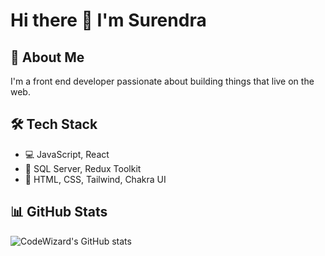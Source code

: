 # Hi there 👋 I'm Surendra

## 🚀 About Me
I'm a front end developer passionate about building things that live on the web.
## 🛠️ Tech Stack
- 💻 JavaScript, React
- 🔧 SQL Server, Redux Toolkit
- 🎨 HTML, CSS, Tailwind, Chakra UI
## 📊 GitHub Stats
![CodeWizard's GitHub stats](https://github-readme-stats.vercel.app/api?username=surendra-Titus&show_icons=true&theme=tokyonight)

<!--
**surendra-Titus/surendra-Titus** is a ✨ _special_ ✨ repository because its `README.md` (this file) appears on your GitHub profile.

Here are some ideas to get you started:

- 🔭 I’m currently working on ...
- 🌱 I’m currently learning ...
- 👯 I’m looking to collaborate on ...
- 🤔 I’m looking for help with ...
- 💬 Ask me about ...
- 📫 How to reach me: ...
- 😄 Pronouns: ...
- ⚡ Fun fact: ...
-->
